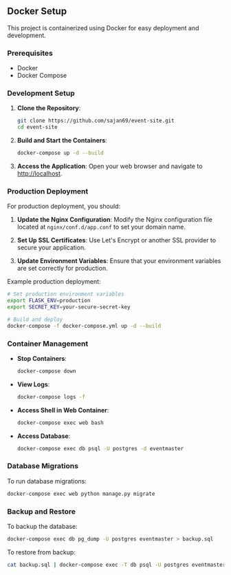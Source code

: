 ## Docker Setup

This project is containerized using Docker for easy deployment and development.

### Prerequisites

- Docker
- Docker Compose

### Development Setup

1. **Clone the Repository**:
   ```bash
   git clone https://github.com/sajan69/event-site.git
   cd event-site
   ```

2. **Build and Start the Containers**:
   ```bash
   docker-compose up -d --build
   ```

3. **Access the Application**:
   Open your web browser and navigate to [http://localhost](http://localhost).

### Production Deployment

For production deployment, you should:

1. **Update the Nginx Configuration**:
   Modify the Nginx configuration file located at `nginx/conf.d/app.conf` to set your domain name.

2. **Set Up SSL Certificates**:
   Use Let's Encrypt or another SSL provider to secure your application.

3. **Update Environment Variables**:
   Ensure that your environment variables are set correctly for production.

Example production deployment:

```bash
# Set production environment variables
export FLASK_ENV=production
export SECRET_KEY=your-secure-secret-key

# Build and deploy
docker-compose -f docker-compose.yml up -d --build
```

### Container Management

- **Stop Containers**: 
  ```bash
  docker-compose down
  ```

- **View Logs**: 
  ```bash
  docker-compose logs -f
  ```

- **Access Shell in Web Container**: 
  ```bash
  docker-compose exec web bash
  ```

- **Access Database**: 
  ```bash
  docker-compose exec db psql -U postgres -d eventmaster
  ```

### Database Migrations

To run database migrations:

```bash
docker-compose exec web python manage.py migrate
```

### Backup and Restore

To backup the database:

```bash
docker-compose exec db pg_dump -U postgres eventmaster > backup.sql
```

To restore from backup:

```bash
cat backup.sql | docker-compose exec -T db psql -U postgres eventmaster
```
```
